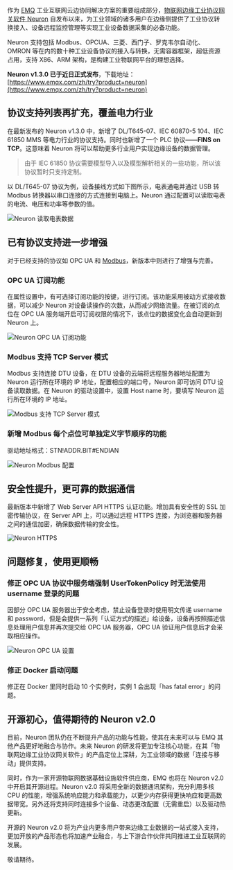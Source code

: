 作为 [EMQ](https://www.emqx.com/zh) 工业互联网云边协同解决方案的重要组成部分，[物联网边缘工业协议网关软件 Neuron](https://www.emqx.com/zh/products/neuron) 自发布以来，为工业领域的诸多用户在边缘侧提供了工业协议转换接入、设备远程监控管理等实现工业设备数据采集的必备功能。

Neuron 支持包括 Modbus、OPCUA、三菱、西门子、罗克⻙尔⾃动化、OMRON 等在内的数十种工业设备协议的接入与转换，无需容器框架，超低资源占用，支持 X86、ARM 架构，是构建工业物联网平台的理想选择。

**Neuron v1.3.0 已于近日正式发布**，下载地址：[https://www.emqx.com/zh/try?product=neuron](https://www.emqx.com/zh/try?product=neuron)



## 协议支持列表再扩充，覆盖电力行业

在最新发布的 Neuron v1.3.0 中，新增了 DL/T645-07、IEC 60870-5 104、IEC 61850 MMS 等电力行业的协议支持。同时也新增了一个 PLC 协议——**FINS on TCP**。这意味着 Neuron 将可以帮助更多行业用户实现边缘设备的数据管理。

> 由于 IEC 61850 协议需要模型导入以及模型解析相关的一些功能，所以该协议暂时只支持定制。

以 DL/T645-07 协议为例，设备接线方式如下图所示，电表通电并通过 USB 转 Modbus 转换器以串口连接的方式连接到电脑上。Neuron 通过配置可以读取电表的电流、电压和功率等参数的值。


![Neuron 读取电表数据](https://static.emqx.net/images/af8ae0c4545ca24118beb308cac1d684.png)



## 已有协议支持进一步增强

对于已经支持的协议如 OPC UA 和 [Modbus](https://www.emqx.com/zh/blog/building-modbus-based-iiot-app-with-neuron)，新版本中则进行了增强与完善。

### OPC UA 订阅功能

在属性设置中，有可选择订阅功能的按键，进行订阅。该功能采用被动方式接收数据，可以减少 Neuron 对设备读操作的次数，从而减少网络流量。在被订阅的点位在 OPC UA 服务端开启可订阅权限的情况下，该点位的数据变化会自动更新到 Neuron 上。

![Neuron OPC UA 订阅功能](https://static.emqx.net/images/09299723ad27d6f116ea2ca44d578141.png)

### Modbus 支持 TCP Server 模式

Modbus 支持连接 DTU 设备，在 DTU 设备的云端将远程服务器地址配置为 Neuron 运行所在环境的 IP 地址，配置相应的端口号，Neuron 即可访问 DTU 设备读取数据。在 Neuron 的驱动设置中，设置 Host name 时，要填写 Neuron 运行所在环境的 IP 地址。

![Modbus 支持 TCP Server 模式](https://static.emqx.net/images/dc404ca3f8f694f4ca6ac04d8a79c993.png)

### 新增 Modbus 每个点位可单独定义字节顺序的功能

驱动地址格式：STN!ADDR.BIT#ENDIAN

![Neuron Modbus 配置](https://static.emqx.net/images/7e9372bbb877d281d43d7231baeaea1f.png)



## 安全性提升，更可靠的数据通信

最新版本中新增了 Web Server API HTTPS 认证功能。增加具有安全性的 SSL 加密传输协议，在 Server API 上，可以通过远程 HTTPS 连接，为浏览器和服务器之间的通信加密，确保数据传输的安全性。

![Neuron HTTPS](https://static.emqx.net/images/af421bac9e28619be27e7ad5d234fd05.png)



## 问题修复，使用更顺畅

### 修正 OPC UA 协议中服务端强制 UserTokenPolicy 时无法使用 username 登录的问题

因部分 OPC UA 服务器出于安全考虑，禁止设备登录时使用明文传递 username 和  password，但是会提供一系列「认证方式的描述」给设备，设备再按照描述信息处理用户信息并再次提交给 OPC UA 服务器，OPC UA  验证用户信息后才会采取相应操作。

![Neuron OPC UA 设置](https://static.emqx.net/images/ec8fa21f23293ad4010f785e10688f20.png)

### 修正 Docker 启动问题

修正在 Docker 里同时启动 10 个实例时，实例 1 会出现「has fatal error」的问题。



## 开源初心，值得期待的 Neuron v2.0

目前，Neuron 团队仍在不断提升产品的功能与性能，使其在未来可以与 EMQ 其他产品更好地融合与协作。未来 Neuron 的研发将更加专注核心功能，在其「物联网边缘工业协议网关软件」的产品定位上深耕，为工业领域的数据「连接与移动」提供支持。

同时，作为一家开源物联网数据基础设施软件供应商，EMQ 也将在 Neuron v2.0 中开启其开源进程。Neuron v2.0 将采用全新的数据通讯架构，充分利用多核 CPU 的性能，增强系统响应能力和承载能力，以更少内存获得更快响应和更高数据带宽。另外还将支持同时连接多个设备、动态更改配置（无需重启）以及驱动热更新。

开源的 Neuron v2.0 将为产业内更多用户带来边缘工业数据的一站式接入支持，更加开放的产品形态也将加速产业融合，与上下游合作伙伴共同推进工业互联网的发展。

敬请期待。
